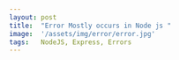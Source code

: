 ```yaml
---
layout: post
title:  "Error Mostly occurs in Node js "
image:  '/assets/img/error/error.jpg'
tags:   NodeJS, Express, Errors
---
```



